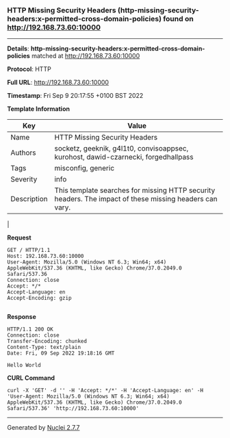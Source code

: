 ### HTTP Missing Security Headers (http-missing-security-headers:x-permitted-cross-domain-policies) found on http://192.168.73.60:10000
---
**Details**: **http-missing-security-headers:x-permitted-cross-domain-policies**  matched at http://192.168.73.60:10000

**Protocol**: HTTP

**Full URL**: http://192.168.73.60:10000

**Timestamp**: Fri Sep 9 20:17:55 +0100 BST 2022

**Template Information**

| Key | Value |
|---|---|
| Name | HTTP Missing Security Headers |
| Authors | socketz, geeknik, g4l1t0, convisoappsec, kurohost, dawid-czarnecki, forgedhallpass |
| Tags | misconfig, generic |
| Severity | info |
| Description | This template searches for missing HTTP security headers. The impact of these missing headers can vary.
 |

**Request**
```http
GET / HTTP/1.1
Host: 192.168.73.60:10000
User-Agent: Mozilla/5.0 (Windows NT 6.3; Win64; x64) AppleWebKit/537.36 (KHTML, like Gecko) Chrome/37.0.2049.0 Safari/537.36
Connection: close
Accept: */*
Accept-Language: en
Accept-Encoding: gzip


```

**Response**
```http
HTTP/1.1 200 OK
Connection: close
Transfer-Encoding: chunked
Content-Type: text/plain
Date: Fri, 09 Sep 2022 19:18:16 GMT

Hello World

```


**CURL Command**
```
curl -X 'GET' -d '' -H 'Accept: */*' -H 'Accept-Language: en' -H 'User-Agent: Mozilla/5.0 (Windows NT 6.3; Win64; x64) AppleWebKit/537.36 (KHTML, like Gecko) Chrome/37.0.2049.0 Safari/537.36' 'http://192.168.73.60:10000'
```
---
Generated by [Nuclei 2.7.7](https://github.com/projectdiscovery/nuclei)